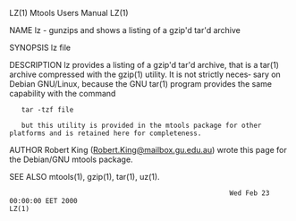 LZ(1)                                                           Mtools Users Manual                                                          LZ(1)

NAME
       lz - gunzips and shows a listing of a gzip'd tar'd archive

SYNOPSIS
       lz file

DESCRIPTION
       lz  provides  a listing of a gzip'd tar'd archive, that is a tar(1) archive compressed with the gzip(1) utility.  It is not strictly neces‐
       sary on Debian GNU/Linux, because the GNU tar(1) program provides the same capability with the command

       tar -tzf file

       but this utility is provided in the mtools package for other platforms and is retained here for completeness.

AUTHOR
       Robert King (Robert.King@mailbox.gu.edu.au) wrote this page for the Debian/GNU mtools package.

SEE ALSO
       mtools(1), gzip(1), tar(1), uz(1).

                                                           Wed Feb 23 00:00:00 EET 2000                                                      LZ(1)

